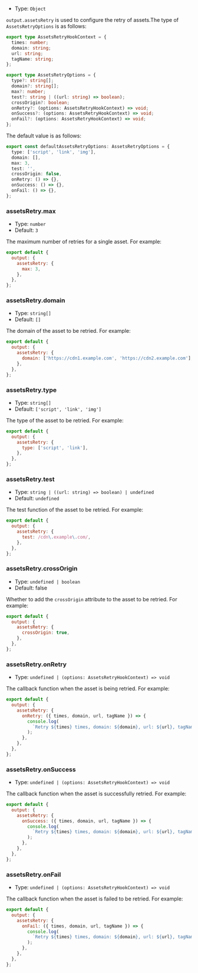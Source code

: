 - Type: `Object`

`output.assetsRetry` is used to configure the retry of assets.The type of `AssetsRetryOptions` is as follows:

```ts
export type AssetsRetryHookContext = {
  times: number;
  domain: string;
  url: string;
  tagName: string;
};

export type AssetsRetryOptions = {
  type?: string[];
  domain?: string[];
  max?: number;
  test?: string | ((url: string) => boolean);
  crossOrigin?: boolean;
  onRetry?: (options: AssetsRetryHookContext) => void;
  onSuccess?: (options: AssetsRetryHookContext) => void;
  onFail?: (options: AssetsRetryHookContext) => void;
};
```

The default value is as follows:

```ts
export const defaultAssetsRetryOptions: AssetsRetryOptions = {
  type: ['script', 'link', 'img'],
  domain: [],
  max: 3,
  test: '',
  crossOrigin: false,
  onRetry: () => {},
  onSuccess: () => {},
  onFail: () => {},
};
```

### assetsRetry.max

- Type: `number`
- Default: `3`

The maximum number of retries for a single asset. For example:

```js
export default {
  output: {
    assetsRetry: {
      max: 3,
    },
  },
};
```

### assetsRetry.domain

- Type: `string[]`
- Default: `[]`

The domain of the asset to be retried. For example:

```js
export default {
  output: {
    assetsRetry: {
      domain: ['https://cdn1.example.com', 'https://cdn2.example.com'],
    },
  },
};
```

### assetsRetry.type

- Type: `string[]`
- Default: `['script', 'link', 'img']`

The type of the asset to be retried. For example:

```js
export default {
  output: {
    assetsRetry: {
      type: ['script', 'link'],
    },
  },
};
```

### assetsRetry.test

- Type: `string | ((url: string) => boolean) | undefined`
- Default: `undefined`

The test function of the asset to be retried. For example:

```js
export default {
  output: {
    assetsRetry: {
      test: /cdn\.example\.com/,
    },
  },
};
```

### assetsRetry.crossOrigin

- Type: `undefined | boolean`
- Default: false

Whether to add the `crossOrigin` attribute to the asset to be retried. For example:

```js
export default {
  output: {
    assetsRetry: {
      crossOrigin: true,
    },
  },
};
```

### assetsRetry.onRetry

- Type: `undefined | (options: AssetsRetryHookContext) => void`

The callback function when the asset is being retried. For example:

```js
export default {
  output: {
    assetsRetry: {
      onRetry: ({ times, domain, url, tagName }) => {
        console.log(
          `Retry ${times} times, domain: ${domain}, url: ${url}, tagName: ${tagName}`,
        );
      },
    },
  },
};
```

### assetsRetry.onSuccess

- Type: `undefined | (options: AssetsRetryHookContext) => void`

The callback function when the asset is successfully retried. For example:

```js
export default {
  output: {
    assetsRetry: {
      onSuccess: ({ times, domain, url, tagName }) => {
        console.log(
          `Retry ${times} times, domain: ${domain}, url: ${url}, tagName: ${tagName}`,
        );
      },
    },
  },
};
```

### assetsRetry.onFail

- Type: `undefined | (options: AssetsRetryHookContext) => void`

The callback function when the asset is failed to be retried. For example:

```js
export default {
  output: {
    assetsRetry: {
      onFail: ({ times, domain, url, tagName }) => {
        console.log(
          `Retry ${times} times, domain: ${domain}, url: ${url}, tagName: ${tagName}`,
        );
      },
    },
  },
};
```
